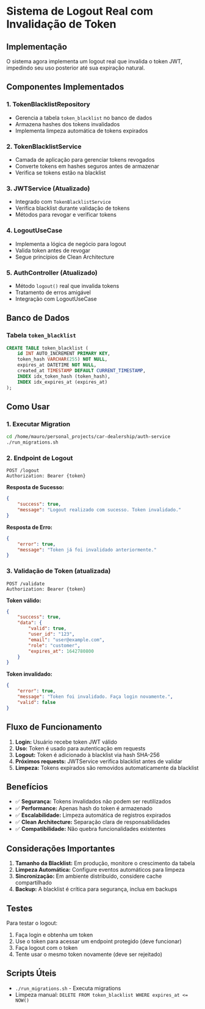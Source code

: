 # Sistema de Logout Real com Invalidação de Token

## Implementação

O sistema agora implementa um logout real que invalida o token JWT, impedindo seu uso posterior até sua expiração natural.

## Componentes Implementados

### 1. **TokenBlacklistRepository**
- Gerencia a tabela `token_blacklist` no banco de dados
- Armazena hashes dos tokens invalidados
- Implementa limpeza automática de tokens expirados

### 2. **TokenBlacklistService**
- Camada de aplicação para gerenciar tokens revogados
- Converte tokens em hashes seguros antes de armazenar
- Verifica se tokens estão na blacklist

### 3. **JWTService (Atualizado)**
- Integrado com `TokenBlacklistService`
- Verifica blacklist durante validação de tokens
- Métodos para revogar e verificar tokens

### 4. **LogoutUseCase**
- Implementa a lógica de negócio para logout
- Valida token antes de revogar
- Segue princípios de Clean Architecture

### 5. **AuthController (Atualizado)**
- Método `logout()` real que invalida tokens
- Tratamento de erros amigável
- Integração com LogoutUseCase

## Banco de Dados

### Tabela `token_blacklist`
```sql
CREATE TABLE token_blacklist (
    id INT AUTO_INCREMENT PRIMARY KEY,
    token_hash VARCHAR(255) NOT NULL,
    expires_at DATETIME NOT NULL,
    created_at TIMESTAMP DEFAULT CURRENT_TIMESTAMP,
    INDEX idx_token_hash (token_hash),
    INDEX idx_expires_at (expires_at)
);
```

## Como Usar

### 1. Executar Migration
```bash
cd /home/mauro/personal_projects/car-dealership/auth-service
./run_migrations.sh
```

### 2. Endpoint de Logout
```http
POST /logout
Authorization: Bearer {token}
```

**Resposta de Sucesso:**
```json
{
    "success": true,
    "message": "Logout realizado com sucesso. Token invalidado."
}
```

**Resposta de Erro:**
```json
{
    "error": true,
    "message": "Token já foi invalidado anteriormente."
}
```

### 3. Validação de Token (atualizada)
```http
POST /validate
Authorization: Bearer {token}
```

**Token válido:**
```json
{
    "success": true,
    "data": {
        "valid": true,
        "user_id": "123",
        "email": "user@example.com",
        "role": "customer",
        "expires_at": 1642780800
    }
}
```

**Token invalidado:**
```json
{
    "error": true,
    "message": "Token foi invalidado. Faça login novamente.",
    "valid": false
}
```

## Fluxo de Funcionamento

1. **Login:** Usuário recebe token JWT válido
2. **Uso:** Token é usado para autenticação em requests
3. **Logout:** Token é adicionado à blacklist via hash SHA-256
4. **Próximos requests:** JWTService verifica blacklist antes de validar
5. **Limpeza:** Tokens expirados são removidos automaticamente da blacklist

## Benefícios

- ✅ **Segurança:** Tokens invalidados não podem ser reutilizados
- ✅ **Performance:** Apenas hash do token é armazenado
- ✅ **Escalabilidade:** Limpeza automática de registros expirados
- ✅ **Clean Architecture:** Separação clara de responsabilidades
- ✅ **Compatibilidade:** Não quebra funcionalidades existentes

## Considerações Importantes

1. **Tamanho da Blacklist:** Em produção, monitore o crescimento da tabela
2. **Limpeza Automática:** Configure eventos automáticos para limpeza
3. **Sincronização:** Em ambiente distribuído, considere cache compartilhado
4. **Backup:** A blacklist é crítica para segurança, inclua em backups

## Testes

Para testar o logout:

1. Faça login e obtenha um token
2. Use o token para acessar um endpoint protegido (deve funcionar)
3. Faça logout com o token
4. Tente usar o mesmo token novamente (deve ser rejeitado)

## Scripts Úteis

- `./run_migrations.sh` - Executa migrations
- Limpeza manual: `DELETE FROM token_blacklist WHERE expires_at <= NOW()`
